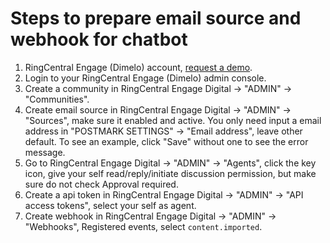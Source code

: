 # Steps to prepare email source and webhook for chatbot

1. RingCentral Engage (Dimelo) account, [request a demo](https://www.ringcentral.com/view_demo_cx.html).
1. Login to your RingCentral Engage (Dimelo) admin console.
1. Create a community in RingCentral Engage Digital -> "ADMIN" -> "Communities".
1. Create email source in RingCentral Engage Digital -> "ADMIN" -> "Sources", make sure it enabled and active. You only need input a email address in "POSTMARK SETTINGS" -> "Email address", leave other default. To see an example, click "Save" without one to see the error message.
1. Go to RingCentral Engage Digital -> "ADMIN" -> "Agents", click the key icon, give your self read/reply/initiate discussion permission, but make sure do not check Approval required.
1. Create a api token in RingCentral Engage Digital -> "ADMIN" -> "API access tokens", select your self as agent.
1. Create webhook in RingCentral Engage Digital -> "ADMIN" -> "Webhooks", Registered events, select `content.imported`.
